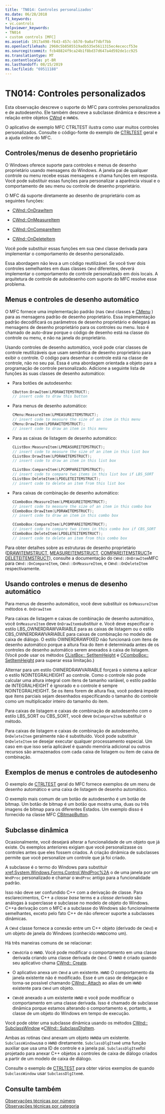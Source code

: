 ```yaml
---
title: 'TN014: Controles personalizados'
ms.date: 06/28/2018
f1_keywords:
- vc.controls
helpviewer_keywords:
- TN014
- custom controls [MFC]
ms.assetid: 1917a498-f643-457c-b570-9a0af7dbf7bb
ms.openlocfilehash: 2960c5b8585519adb535e5611315ec4ececcf53e
ms.sourcegitcommit: fcb48824f9ca24b1f8bd37d647a4d592de1cc925
ms.translationtype: MT
ms.contentlocale: pt-BR
ms.lasthandoff: 08/15/2019
ms.locfileid: "69511188"
---
```

# <a name="tn014-custom-controls"></a>TN014: Controles personalizados

Esta observação descreve o suporte do MFC para controles personalizados e de autodesenho. Ele também descreve a subclasse dinâmica e descreve a relação entre objetos [CWnd](../mfc/reference/cwnd-class.md) e `HWND`s.

O aplicativo de exemplo MFC CTRLTEST ilustra como usar muitos controles personalizados. Consulte o código-fonte do exemplo de [CTRLTEST](../overview/visual-cpp-samples.md) geral e a ajuda online do MFC.

## <a name="owner-draw-controlsmenus"></a>Controles/menus de desenho proprietário

O Windows oferece suporte para controles e menus de desenho proprietário usando mensagens do Windows. A janela pai de qualquer controle ou menu recebe essas mensagens e chama funções em resposta. Você pode substituir essas funções para personalizar a aparência visual e o comportamento de seu menu ou controle de desenho proprietário.

O MFC dá suporte diretamente ao desenho de proprietário com as seguintes funções:

- [CWnd::OnDrawItem](../mfc/reference/cwnd-class.md#ondrawitem)

- [CWnd::OnMeasureItem](../mfc/reference/cwnd-class.md#onmeasureitem)

- [CWnd::OnCompareItem](../mfc/reference/cwnd-class.md#oncompareitem)

- [CWnd::OnDeleteItem](../mfc/reference/cwnd-class.md#ondeleteitem)

Você pode substituir essas funções em sua `CWnd` classe derivada para implementar o comportamento de desenho personalizado.

Essa abordagem não leva a um código reutilizável. Se você tiver dois controles semelhantes em duas classes `CWnd` diferentes, deverá implementar o comportamento de controle personalizado em dois locais. A arquitetura de controle de autodesenho com suporte do MFC resolve esse problema.

## <a name="self-draw-controls-and-menus"></a>Menus e controles de desenho automático

O MFC fornece uma implementação padrão (nas `CWnd` classes e [CMenu](../mfc/reference/cmenu-class.md) ) para as mensagens padrão de desenho proprietário. Essa implementação padrão decodificará os parâmetros de desenho proprietário e delegará as mensagens de desenho proprietário para os controles ou menu. Isso é chamado de auto-draw porque o código de desenho está na classe do controle ou menu, e não na janela do proprietário.

Usando controles de desenho automático, você pode criar classes de controle reutilizáveis que usam semântica de desenho proprietário para exibir o controle. O código para desenhar o controle está na classe de controle, não no seu pai. Essa é uma abordagem orientada a objeto para a programação de controle personalizado. Adicione a seguinte lista de funções às suas classes de desenho automático:

- Para botões de autodesenho:

    ```cpp
    CButton:DrawItem(LPDRAWITEMSTRUCT);
    // insert code to draw this button
    ```

- Para menus de desenho automático:

    ```cpp
    CMenu:MeasureItem(LPMEASUREITEMSTRUCT);
    // insert code to measure the size of an item in this menu
    CMenu:DrawItem(LPDRAWITEMSTRUCT);
    // insert code to draw an item in this menu
    ```

- Para as caixas de listagem de desenho automático:

    ```cpp
    CListBox:MeasureItem(LPMEASUREITEMSTRUCT);
    // insert code to measure the size of an item in this list box
    CListBox:DrawItem(LPDRAWITEMSTRUCT);
    // insert code to draw an item in this list box

    CListBox:CompareItem(LPCOMPAREITEMSTRUCT);
    // insert code to compare two items in this list box if LBS_SORT
    CListBox:DeleteItem(LPDELETEITEMSTRUCT);
    // insert code to delete an item from this list box
    ```

- Para caixas de combinação de desenho automático:

    ```cpp
    CComboBox:MeasureItem(LPMEASUREITEMSTRUCT);
    // insert code to measure the size of an item in this combo box
    CComboBox:DrawItem(LPDRAWITEMSTRUCT);
    // insert code to draw an item in this combo box

    CComboBox:CompareItem(LPCOMPAREITEMSTRUCT);
    // insert code to compare two items in this combo box if CBS_SORT
    CComboBox:DeleteItem(LPDELETEITEMSTRUCT);
    // insert code to delete an item from this combo box
    ```

Para obter detalhes sobre as estruturas de desenho proprietário ([DRAWITEMSTRUCT](/windows/win32/api/winuser/ns-winuser-drawitemstruct), [MEASUREITEMSTRUCT](/windows/win32/api/winuser/ns-winuser-measureitemstruct), [COMPAREITEMSTRUCT](/windows/win32/api/winuser/ns-winuser-compareitemstruct)e [DELETEITEMSTRUCT](/windows/win32/api/winuser/ns-winuser-deleteitemstruct)), consulte a documentação do `CWnd::OnDrawItem`MFC para `CWnd::OnCompareItem`, `CWnd::OnMeasureItem`, e `CWnd::OnDeleteItem` respectivamente.

## <a name="using-self-draw-controls-and-menus"></a>Usando controles e menus de desenho automático

Para menus de desenho automático, você deve substituir os `OnMeasureItem` métodos e. `OnDrawItem`

Para caixas de listagem e caixas de combinação de desenho automático, você `OnMeasureItem` deve `OnDrawItem`substituir e. Você deve especificar o estilo LBS_OWNERDRAWVARIABLE para as caixas de listagem ou o estilo CBS_OWNERDRAWVARIABLE para caixas de combinação no modelo de caixa de diálogo. O estilo OWNERDRAWFIXED não funcionará com itens de desenho automático porque a altura fixa do item é determinada antes de os controles de desenho automático serem anexados à caixa de listagem. (Você pode usar os métodos [CListBox:: SetItemHeight](../mfc/reference/clistbox-class.md#setitemheight) e [CComboBox:: SetItemHeight](../mfc/reference/ccombobox-class.md#setitemheight) para superar essa limitação.)

Alternar para um estilo OWNERDRAWVARIABLE forçará o sistema a aplicar o estilo NOINTEGRALHEIGHT ao controle. Como o controle não pode calcular uma altura integral com itens de tamanho variável, o estilo padrão de INTEGRALHEIGHT é ignorado e o controle é sempre NOINTEGRALHEIGHT. Se os itens forem de altura fixa, você poderá impedir que itens parciais sejam desenhados especificando o tamanho do controle como um multiplicador inteiro do tamanho do item.

Para caixas de listagem e caixas de combinação de autodesenho com o estilo LBS_SORT ou CBS_SORT, você deve `OnCompareItem` substituir o método.

Para caixas de listagem e caixas de combinação de autodesenho, `OnDeleteItem` geralmente não é substituído. Você pode substituir `OnDeleteItem` se desejar executar qualquer processamento especial. Um caso em que isso seria aplicável é quando memória adicional ou outros recursos são armazenados com cada caixa de listagem ou item de caixa de combinação.

## <a name="examples-of-self-drawing-controls-and-menus"></a>Exemplos de menus e controles de autodesenho

O exemplo de [CTRLTEST](../overview/visual-cpp-samples.md) geral do MFC fornece exemplos de um menu de desenho automático e uma caixa de listagem de desenho automático.

O exemplo mais comum de um botão de autodesenho é um botão de bitmap. Um botão de bitmap é um botão que mostra uma, duas ou três imagens de bitmap para os diferentes Estados. Um exemplo disso é fornecido na classe MFC [CBitmapButton](../mfc/reference/cbitmapbutton-class.md).

## <a name="dynamic-subclassing"></a>Subclasse dinâmica

Ocasionalmente, você desejará alterar a funcionalidade de um objeto que já existe. Os exemplos anteriores exigiam que você personalizasse os controles antes que eles fossem criados. A criação dinâmica de subclasses permite que você personalize um controle que já foi criado.

A subclasse é o termo do Windows para substituir <xref:System.Windows.Forms.Control.WndProc%2A> o de uma janela por um `WndProc` personalizado e chamar o `WndProc` antigo para a funcionalidade padrão.

Isso não deve ser confundido C++ com a derivação de classe. Para esclarecimentos, C++ a *classe base* terms e a *classe derivada* são análogas à superclasse e subclasse no modelo de objeto do Windows. C++a derivação com o MFC e a subclasse do Windows são funcionalmente semelhantes, exceto pelo fato C++ de não oferecer suporte a subclasses dinâmicas.

A `CWnd` classe fornece a conexão entre um C++ objeto (derivado de `CWnd`) e um objeto de janela do Windows (conhecido `HWND`como um).

Há três maneiras comuns de se relacionar:

- `CWnd`cria o `HWND`. Você pode modificar o comportamento em uma classe derivada criando uma classe derivada de `CWnd`. O `HWND` é criado quando seu aplicativo chama [CWnd:: Create](../mfc/reference/cwnd-class.md#create).

- O aplicativo anexa um `CWnd` a um existente. `HWND` O comportamento da janela existente não é modificado. Esse é um caso de delegação e torna-se possível chamando [CWnd:: Attach](../mfc/reference/cwnd-class.md#attach) ao alias de um `HWND` existente para `CWnd` um objeto.

- `CWnd`é anexado a um existente `HWND` e você pode modificar o comportamento em uma classe derivada. Isso é chamado de subclasse dinâmica porque estamos alterando o comportamento e, portanto, a classe de um objeto do Windows em tempo de execução.

Você pode obter uma subclasse dinâmica usando os métodos [CWnd:: SubclassWindow](../mfc/reference/cwnd-class.md#subclasswindow) e[CWnd:: SubclassDlgItem](../mfc/reference/cwnd-class.md#subclassdlgitem).

Ambas as rotinas `CWnd` anexam um objeto `HWND`a um existente. `SubclassWindow`usa o `HWND` diretamente. `SubclassDlgItem`é uma função auxiliar que usa uma ID de controle e a janela pai. `SubclassDlgItem`foi projetado para anexar C++ objetos a controles de caixa de diálogo criados a partir de um modelo de caixa de diálogo.

Consulte o exemplo de [CTRLTEST](../overview/visual-cpp-samples.md) para obter vários exemplos de quando `SubclassWindow` usar `SubclassDlgItem`e.

## <a name="see-also"></a>Consulte também

[Observações técnicas por número](../mfc/technical-notes-by-number.md)<br/>
[Observações técnicas por categoria](../mfc/technical-notes-by-category.md)
